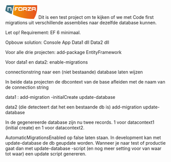<img src="https://raw.githubusercontent.com/NForza/nforza-presentations-courses/master/nforza-logo.png" width="100px" style="margin: auto" />
Dit is een test project om te kijken of we met Code first migrations uit verschillende assemblies naar dezelfde database kunnen.

Let op! Requirement: EF 6 minimaal.

Opbouw solution:
Console App
Data1 dll
Data2 dll

Voor alle drie projecten: add-package EntityFramework

Voor data1 en data2: enable-migrations

connectionstring naar een (niet bestaande) database laten wijzen

In beide data projecten de dbcontext van de base afleiden met de naam van de connection string

data1 : 
   add-migration -initialCreate 
   update-database

data2 (die detecteert dat het een bestaande db is)
  add-migration <willekeurigenaam>
  update-database

In de gegenereerde database zijn nu twee records. 1 voor datacontext1 (initial create) en 1 voor datacontext2.

AutomaticMigrationsEnabled op false laten staan. In development kan met update-database de db geupdate worden.
Wanneer je naar test of productie gaat dan met update-database -script (en nog meer setting voor van waar tot waar) een update script genereren.



